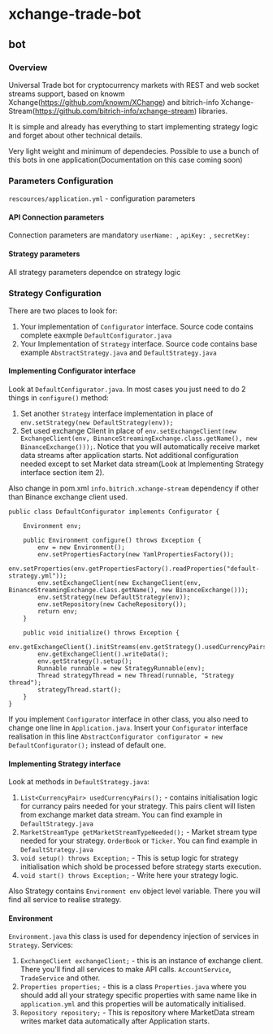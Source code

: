 # xchange-trade-bot

## bot

### Overview
Universal Trade bot for cryptocurrency markets with REST and web socket streams support, based on knowm Xchange(https://github.com/knowm/XChange) and bitrich-info Xchange-Stream(https://github.com/bitrich-info/xchange-stream) libraries.

It is simple and already has everything to start implementing strategy logic and forget about other technical details.

Very light weight and minimum of dependecies. Possible to use a bunch of this bots in one application(Documentation on this case coming soon)


### Parameters Configuration
`rescources/application.yml` - configuration parameters
#### API Connection parameters
Connection parameters are mandatory
`userName: `, `apiKey: `, `secretKey: `

#### Strategy parameters
All strategy parameters dependce on strategy logic

### Strategy Configuration
There are two places to look for:
1. Your implementation of `Configurator` interface. Source code contains complete eaxmple `DefaultConfigurator.java`
2. Your Implementation of `Strategy` interface. Source code contains base example `AbstractStrategy.java` and `DefaultStrategy.java`

#### Implementing Configurator interface
Look at `DefaultConfigurator.java`. In most cases you just need to do 2 things in `configure()` method:
1. Set another `Strategy` interface implementation in place of `env.setStrategy(new DefaultStrategy(env));`
2. Set used exchange Client in place of `env.setExchangeClient(new ExchangeClient(env, BinanceStreamingExchange.class.getName(), new BinanceExchange()));`. Notice that you will automatically receive market data streams after application starts. Not additional configuration needed except to set Market data stream(Look at Implementing Strategy interface section item 2).

Also change in pom.xml `info.bitrich.xchange-stream` dependency if other than Binance exchange client used.

```
public class DefaultConfigurator implements Configurator {

    Environment env;

    public Environment configure() throws Exception {
        env = new Environment();
        env.setPropertiesFactory(new YamlPropertiesFactory());
        env.setProperties(env.getPropertiesFactory().readProperties("default-strategy.yml"));
        env.setExchangeClient(new ExchangeClient(env, BinanceStreamingExchange.class.getName(), new BinanceExchange()));
        env.setStrategy(new DefaultStrategy(env));
        env.setRepository(new CacheRepository());
        return env;
    }

    public void initialize() throws Exception {
        env.getExchangeClient().initStreams(env.getStrategy().usedCurrencyPairs());
        env.getExchangeClient().writeData();
        env.getStrategy().setup();
        Runnable runnable = new StrategyRunnable(env);
        Thread strategyThread = new Thread(runnable, "Strategy thread");
        strategyThread.start();
    }
}
```

If you implement `Configurator` interface in other class, you also need to change one line in `Application.java`. Insert your `Configurator` interface realisation in this line `AbstractConfigurator configurator = new DefaultConfigurator();` instead of default one.


#### Implementing Strategy interface
Look at methods in `DefaultStrategy.java`:
1. `List<CurrencyPair> usedCurrencyPairs();` - contains initialisation logic for currancy pairs needed for your strategy. This pairs client will listen from exchange market data stream. You can find example in `DefaultStrategy.java`
2. `MarketStreamType getMarketStreamTypeNeeded();` - Market stream type needed for your strategy. `OrderBook` or `Ticker`. You can find example in `DefaultStrategy.java`
3. `void setup() throws Exception;` - This is setup logic for strategy initialisation which shold be processed before strategy starts execution. 
4. `void start() throws Exception;` - Write here your strategy logic.

Also Strategy contains `Environment env` object level variable. There you will find all service to realise strategy.

#### Environment
`Environment.java` this class is used for dependency injection of services in `Strategy`.
Services:
1. `ExchangeClient exchangeClient;` - this is an instance of exchange client. There you'll find all services to make API calls. `AccountService`, `TradeService` and other.
2. `Properties properties;` - this is a class `Properties.java` where you should add all your strategy specific properties with same name like in `application.yml` and this properties will be automatically initialised. 
3. `Repository repository;` - This is repository where MarketData stream writes market data automatically after Application starts.


 
 